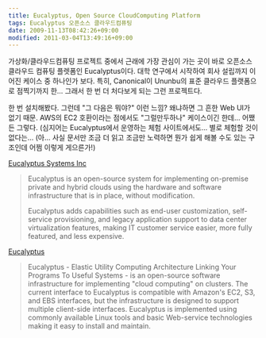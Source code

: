 ```yaml
---
title: Eucalyptus, Open Source CloudComputing Platform
tags: Eucalyptus 오픈소스 클라우드컴퓨팅
date: 2009-11-13T08:42:26+09:00
modified: 2011-03-04T13:49:16+09:00
---
```

가상화/클라우드컴퓨팅 프로젝트 중에서 근래에 가장 관심이 가는 곳이 바로
오픈소스 클라우드 컴퓨팅 플렛폼인 Eucalyptus이다. 대학 연구에서 시작하여
회사 설립까지 이어진 케이스 중 하나인가 보다. 특히, Canonical이 Ununbu의
표준 클라우드 플랫폼으로 점찍기까지 한... 그래서 한 번 더 처다보게 되는
그런 프로젝트다.

한 번 설치해봤다. 그런데 "그 다음은 뭐야?" 이런 느낌? 왜냐하면 그 흔한
Web UI가 없기 때문. AWS의 EC2 호환이라는 점에서도 "그럴만두하나"
케이스이긴 한데... 어쨌든 그렇다. (심지어는 Eucalyptus에서 운영하는 체험
사이트에서도... 별로 체험할 것이 없다는... (아... 사실 문서만 조금 더
읽고 조금만 노력하면 뭔가 쉽게 해볼 수도 있는 구조인데 어쩜 이렇게
게으른가!)

[Eucalyptus Systems Inc](http://www.eucalyptus.com/)

> Eucalyptus is an open-source system for implementing on-premise private and hybrid clouds using the hardware and software infrastructure that is in place, without modification.  
>   
> Eucalyptus adds capabilities such as end-user customization, self-service provisioning, and legacy application support to data center virtualization features, making IT customer service easier, more fully featured, and less expensive.

[Eucalyptus](http://open.eucalyptus.com/)

> Eucalyptus - Elastic Utility Computing Architecture Linking Your Programs To Useful Systems - is an open-source software infrastructure for implementing "cloud computing" on clusters. The current interface to Eucalyptus is compatible with Amazon's EC2, S3, and EBS interfaces, but the infrastructure is designed to support multiple client-side interfaces. Eucalyptus is implemented using commonly available Linux tools and basic Web-service technologies making it easy to install and maintain.

